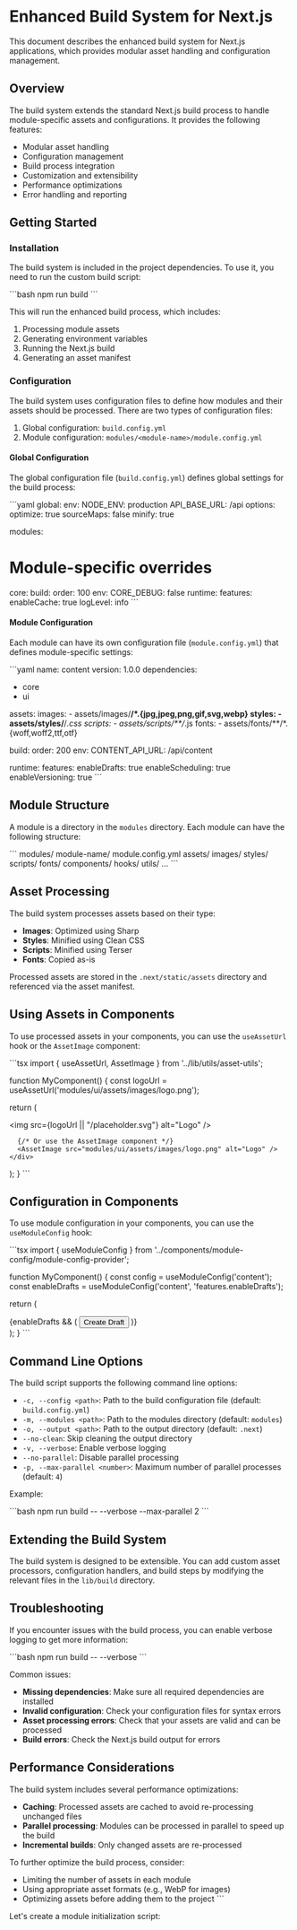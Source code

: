 # Enhanced Build System for Next.js

This document describes the enhanced build system for Next.js applications, which provides modular asset handling and configuration management.

## Overview

The build system extends the standard Next.js build process to handle module-specific assets and configurations. It provides the following features:

- Modular asset handling
- Configuration management
- Build process integration
- Customization and extensibility
- Performance optimizations
- Error handling and reporting

## Getting Started

### Installation

The build system is included in the project dependencies. To use it, you need to run the custom build script:

\`\`\`bash
npm run build
\`\`\`

This will run the enhanced build process, which includes:

1. Processing module assets
2. Generating environment variables
3. Running the Next.js build
4. Generating an asset manifest

### Configuration

The build system uses configuration files to define how modules and their assets should be processed. There are two types of configuration files:

1. Global configuration: `build.config.yml`
2. Module configuration: `modules/<module-name>/module.config.yml`

#### Global Configuration

The global configuration file (`build.config.yml`) defines global settings for the build process:

\`\`\`yaml
global:
  env:
    NODE_ENV: production
    API_BASE_URL: /api
  options:
    optimize: true
    sourceMaps: false
    minify: true

modules:
  # Module-specific overrides
  core:
    build:
      order: 100
      env:
        CORE_DEBUG: false
    runtime:
      features:
        enableCache: true
        logLevel: info
\`\`\`

#### Module Configuration

Each module can have its own configuration file (`module.config.yml`) that defines module-specific settings:

\`\`\`yaml
name: content
version: 1.0.0
dependencies:
  - core
  - ui

assets:
  images:
    - assets/images/**/*.{jpg,jpeg,png,gif,svg,webp}
  styles:
    - assets/styles/**/*.css
  scripts:
    - assets/scripts/**/*.js
  fonts:
    - assets/fonts/**/*.{woff,woff2,ttf,otf}

build:
  order: 200
  env:
    CONTENT_API_URL: /api/content

runtime:
  features:
    enableDrafts: true
    enableScheduling: true
    enableVersioning: true
\`\`\`

## Module Structure

A module is a directory in the `modules` directory. Each module can have the following structure:

\`\`\`
modules/
  module-name/
    module.config.yml
    assets/
      images/
      styles/
      scripts/
      fonts/
    components/
    hooks/
    utils/
    ...
\`\`\`

## Asset Processing

The build system processes assets based on their type:

- **Images**: Optimized using Sharp
- **Styles**: Minified using Clean CSS
- **Scripts**: Minified using Terser
- **Fonts**: Copied as-is

Processed assets are stored in the `.next/static/assets` directory and referenced via the asset manifest.

## Using Assets in Components

To use processed assets in your components, you can use the `useAssetUrl` hook or the `AssetImage` component:

\`\`\`tsx
import { useAssetUrl, AssetImage } from '../lib/utils/asset-utils';

function MyComponent() {
  const logoUrl = useAssetUrl('modules/ui/assets/images/logo.png');
  
  return (
    <div>
      <img src={logoUrl || "/placeholder.svg"} alt="Logo" />
      
      {/* Or use the AssetImage component */}
      <AssetImage src="modules/ui/assets/images/logo.png" alt="Logo" />
    </div>
  );
}
\`\`\`

## Configuration in Components

To use module configuration in your components, you can use the `useModuleConfig` hook:

\`\`\`tsx
import { useModuleConfig } from '../components/module-config/module-config-provider';

function MyComponent() {
  const config = useModuleConfig('content');
  const enableDrafts = useModuleConfig<boolean>('content', 'features.enableDrafts');
  
  return (
    <div>
      {enableDrafts && (
        <button>Create Draft</button>
      )}
    </div>
  );
}
\`\`\`

## Command Line Options

The build script supports the following command line options:

- `-c, --config <path>`: Path to the build configuration file (default: `build.config.yml`)
- `-m, --modules <path>`: Path to the modules directory (default: `modules`)
- `-o, --output <path>`: Path to the output directory (default: `.next`)
- `--no-clean`: Skip cleaning the output directory
- `-v, --verbose`: Enable verbose logging
- `--no-parallel`: Disable parallel processing
- `-p, --max-parallel <number>`: Maximum number of parallel processes (default: `4`)

Example:

\`\`\`bash
npm run build -- --verbose --max-parallel 2
\`\`\`

## Extending the Build System

The build system is designed to be extensible. You can add custom asset processors, configuration handlers, and build steps by modifying the relevant files in the `lib/build` directory.

## Troubleshooting

If you encounter issues with the build process, you can enable verbose logging to get more information:

\`\`\`bash
npm run build -- --verbose
\`\`\`

Common issues:

- **Missing dependencies**: Make sure all required dependencies are installed
- **Invalid configuration**: Check your configuration files for syntax errors
- **Asset processing errors**: Check that your assets are valid and can be processed
- **Build errors**: Check the Next.js build output for errors

## Performance Considerations

The build system includes several performance optimizations:

- **Caching**: Processed assets are cached to avoid re-processing unchanged files
- **Parallel processing**: Modules can be processed in parallel to speed up the build
- **Incremental builds**: Only changed assets are re-processed

To further optimize the build process, consider:

- Limiting the number of assets in each module
- Using appropriate asset formats (e.g., WebP for images)
- Optimizing assets before adding them to the project
\`\`\`

Let's create a module initialization script:

